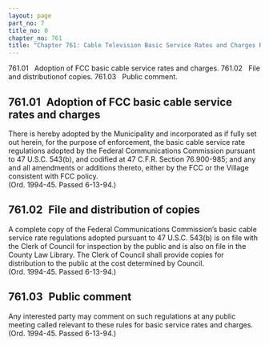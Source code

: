 ```yaml
---
layout: page
part_no: 7
title_no: 0
chapter_no: 761
title: "Chapter 761: Cable Television Basic Service Rates and Charges Regulations"
---
```


761.01   Adoption of FCC basic cable service rates and charges.
761.02   File and distributionof copies.
761.03   Public comment.

## 761.01   Adoption of FCC basic cable service rates and charges

There is hereby adopted by the Municipality and incorporated as if fully set
out herein, for the purpose of enforcement, the basic cable service rate
regulations adopted by the Federal Communications Commission pursuant to 47
U.S.C. 543(b), and codified at 47 C.F.R. Section 76.900-985; and any and all
amendments or additions thereto, either by the FCC or the Village consistent
with FCC policy.  
(Ord. 1994-45. Passed 6-13-94.)

## 761.02   File and distribution of copies

A complete copy of the Federal Communications Commission’s basic cable
service rate regulations adopted pursuant to 47 U.S.C. 543(b) is on file with
the Clerk of Council for inspection by the public and is also on file in the
County Law Library. The Clerk of Council shall provide copies for distribution
to the public at the cost determined by Council.  
(Ord. 1994-45. Passed 6-13-94.)

## 761.03   Public comment

Any interested party may comment on such regulations at any public meeting
called relevant to these rules for basic service rates and charges.  
(Ord. 1994-45. Passed 6-13-94.)
